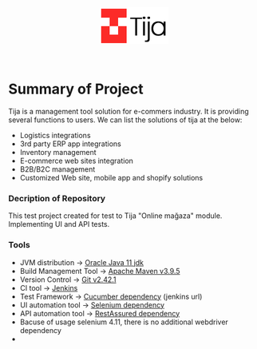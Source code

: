 <p align="center">
    <img src="src/images/tijapng.png" alt="Tija App"/>
</p>
<br>

# Summary of Project
Tija is a management tool solution for e-commers industry. It is providing several functions to users. We can list the solutions of tija at the below:
* Logistics integrations
* 3rd party ERP app integrations
* Inventory management
* E-commerce web sites integration
* B2B/B2C management
* Customized Web site, mobile app and shopify solutions
### Decription of Repository
This test project created for test to Tija "Online mağaza" module. Implementing UI and API tests.
### Tools
* JVM distribution -> [Oracle Java 11 jdk]("https://www.oracle.com/tr/java/technologies/javase/jdk11-archive-downloads.html")
* Build Management Tool -> [Apache Maven v3.9.5]("https://maven.apache.org/download.cgi")
* Version Control -> [Git v2.42.1]("https://git-scm.com/downloads")
* CI tool -> [Jenkins]("")
* Test Framework -> [Cucumber dependency]("https://mvnrepository.com/artifact/io.cucumber/cucumber-java") (jenkins url)
* UI automation tool -> [Selenium dependency]("https://mvnrepository.com/artifact/org.seleniumhq.selenium/selenium-java")
* API automation tool -> [RestAssured dependency]("https://mvnrepository.com/artifact/io.rest-assured/rest-assured")
* Bacuse of usage selenium 4.11, there is no additional webdriver dependency
* 



